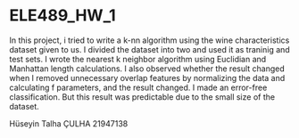 # ELE489_HW_1 

In this project, i tried to write a k-nn algorithm using the wine characteristics dataset given to us. I divided the dataset into two and used it as traninig and test sets. I wrote the nearest k neighbor algorithm using Euclidian and Manhattan length calculations. I also observed whether the result changed when I removed unnecessary overlap features by normalizing the data and calculating f parameters, and the result changed. I made an error-free classification. But this result was predictable due to the small size of the dataset.

Hüseyin Talha ÇULHA 21947138
